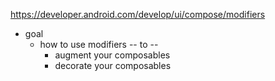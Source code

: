 https://developer.android.com/develop/ui/compose/modifiers

* goal
  * how to use modifiers -- to --
    * augment your composables
    * decorate your composables